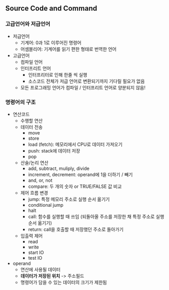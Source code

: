 ## Source Code and Command
### 고급언어와 저급언어
- 저급언어
    - 기계어: 0과 1로 이루어진 명령어
    - 어셈블리어: 기계어를 읽기 편한 형태로 번역한 언어
- 고급언어
    - 컴파일 언어
    - 인터프리트 언어
        - 인터프리터로 인해 한줄 씩 실행
        - 소스코드 전체가 저급 언어로 변환되기까지 기다릴 필요가 없음
    - 모든 프로그래밍 언어가 컴파일 / 인터프리트 언어로 양분되지 않음!

### 명령어의 구조
- 연산코드
    - 수행할 연산
    - 데이터 전송
        - move
        - store
        - load (fetch): 메모리에서 CPU로 데이터 가져오기
        - push: stack에 데이터 저장
        - pop
    - 산술/논리 연산
        - add, subtract, muliply, divide
        - increment, decrement: operand에 1을 더하기 / 빼기
        - and, or, not
        - compare: 두 개의 숫자 or TRUE/FALSE 값 비교
    - 제어 흐름 변경
        - jump: 특정 메모리 주소로 실행 순서 옮기기
        - conditional jump
        - halt
        - call: 함수를 실행할 때 쓰임 (되돌아올 주소를 저장한 채 특정 주소로 실행 순서 옮기기)
        - return: call을 호출할 때 저장했던 주소로 돌아가기
    - 입출력 제어
        - read
        - write
        - start IO
        - test IO
- operand
    - 연산에 사용될 데이터
    - **데이터가 저장된 위치** -> 주소필드
    - 명령어가 담을 수 있는 데이터의 크기가 제한됨 